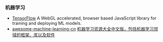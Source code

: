 ### 机器学习

* [TensorFlow](https://js.tensorflow.org/) A WebGL accelerated, browser based JavaScript library for training and deploying ML models.
* [awesome-machine-learning-cn](https://github.com/jobbole/awesome-machine-learning-cn) [机器学习资源大全中文版，包括机器学习领域的框架、库以及软件](https://github.com/jobbole/awesome-machine-learning-cn%29机器学习资源大全中文版，包括机器学习领域的框架、库以及软件)



